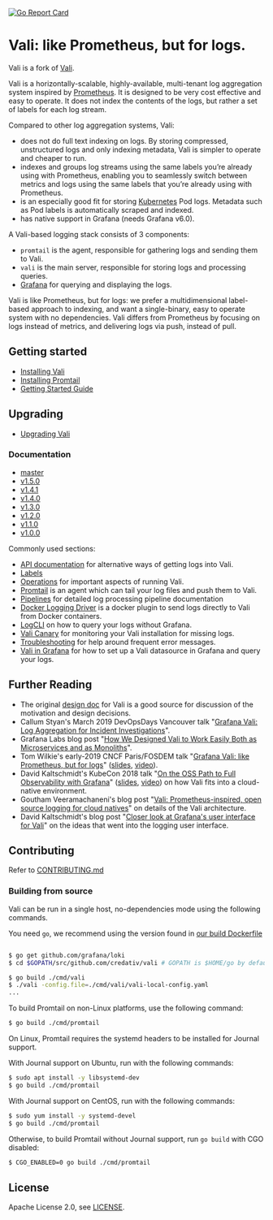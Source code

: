 <a href="https://goreportcard.com/report/github.com/credativ/vali"><img src="https://goreportcard.com/badge/github.com/credativ/vali" alt="Go Report Card" /></a>

# Vali: like Prometheus, but for logs.

Vali is a fork of [Vali](https://github.com/grafana/loki/).

Vali is a horizontally-scalable, highly-available, multi-tenant log aggregation system inspired by [Prometheus](https://prometheus.io/).
It is designed to be very cost effective and easy to operate.
It does not index the contents of the logs, but rather a set of labels for each log stream.

Compared to other log aggregation systems, Vali:

- does not do full text indexing on logs. By storing compressed, unstructured logs and only indexing metadata, Vali is simpler to operate and cheaper to run.
- indexes and groups log streams using the same labels you’re already using with Prometheus, enabling you to seamlessly switch between metrics and logs using the same labels that you’re already using with Prometheus.
- is an especially good fit for storing [Kubernetes](https://kubernetes.io/) Pod logs. Metadata such as Pod labels is automatically scraped and indexed.
- has native support in Grafana (needs Grafana v6.0).

A Vali-based logging stack consists of 3 components:

- `promtail` is the agent, responsible for gathering logs and sending them to Vali.
- `vali` is the main server, responsible for storing logs and processing queries.
- [Grafana](https://github.com/grafana/grafana) for querying and displaying the logs.

Vali is like Prometheus, but for logs: we prefer a multidimensional label-based approach to indexing, and want a single-binary, easy to operate system with no dependencies.
Vali differs from Prometheus by focusing on logs instead of metrics, and delivering logs via push, instead of pull.

## Getting started

* [Installing Vali](https://grafana.com/docs/loki/latest/installation/)
* [Installing Promtail](https://grafana.com/docs/loki/latest/clients/promtail/installation/)
* [Getting Started Guide](https://grafana.com/docs/loki/latest/getting-started/)

## Upgrading

* [Upgrading Vali](https://grafana.com/docs/loki/latest/operations/upgrade/)

### Documentation

* [master](https://grafana.com/docs/loki/latest/)
* [v1.5.0](https://github.com/credativ/vali/tree/v1.5.0/docs/README.md)
* [v1.4.1](https://github.com/credativ/vali/tree/v1.4.1/docs/README.md)
* [v1.4.0](https://github.com/credativ/vali/tree/v1.4.0/docs/README.md)
* [v1.3.0](https://github.com/credativ/vali/tree/v1.3.0/docs/README.md)
* [v1.2.0](https://github.com/credativ/vali/tree/v1.2.0/docs/README.md)
* [v1.1.0](https://github.com/credativ/vali/tree/v1.1.0/docs/README.md)
* [v1.0.0](https://github.com/credativ/vali/tree/v1.0.0/docs/README.md)

Commonly used sections:

- [API documentation](https://grafana.com/docs/loki/latest/api/) for alternative ways of getting logs into Vali.
- [Labels](https://grafana.com/docs/loki/latest/getting-started/labels/)
- [Operations](https://grafana.com/docs/loki/latest/operations/) for important aspects of running Vali.
- [Promtail](https://grafana.com/docs/loki/latest/clients/promtail/) is an agent which can tail your log files and push them to Vali.
- [Pipelines](https://grafana.com/docs/loki/latest/clients/promtail/pipelines/) for detailed log processing pipeline documentation
- [Docker Logging Driver](https://grafana.com/docs/loki/latest/clients/docker-driver/) is a docker plugin to send logs directly to Vali from Docker containers.
- [LogCLI](https://grafana.com/docs/loki/latest/getting-started/logcli/) on how to query your logs without Grafana.
- [Vali Canary](https://grafana.com/docs/loki/latest/operations/vali-canary/) for monitoring your Vali installation for missing logs.
- [Troubleshooting](https://grafana.com/docs/loki/latest/getting-started/troubleshooting/) for help around frequent error messages.
- [Vali in Grafana](https://grafana.com/docs/loki/latest/getting-started/grafana/) for how to set up a Vali datasource in Grafana and query your logs.


## Further Reading

- The original [design doc](https://docs.google.com/document/d/11tjK_lvp1-SVsFZjgOTr1vV3-q6vBAsZYIQ5ZeYBkyM/view) for Vali is a good source for discussion of the motivation and design decisions.
- Callum Styan's March 2019 DevOpsDays Vancouver talk "[Grafana Vali: Log Aggregation for Incident Investigations][devopsdays19-talk]".
- Grafana Labs blog post "[How We Designed Vali to Work Easily Both as Microservices and as Monoliths][architecture-blog]".
- Tom Wilkie's early-2019 CNCF Paris/FOSDEM talk "[Grafana Vali: like Prometheus, but for logs][fosdem19-talk]" ([slides][fosdem19-slides], [video][fosdem19-video]).
- David Kaltschmidt's KubeCon 2018 talk "[On the OSS Path to Full Observability with Grafana][kccna18-event]" ([slides][kccna18-slides], [video][kccna18-video]) on how Vali fits into a cloud-native environment.
- Goutham Veeramachaneni's blog post "[Vali: Prometheus-inspired, open source logging for cloud natives](https://grafana.com/blog/2018/12/12/vali-prometheus-inspired-open-source-logging-for-cloud-natives/)" on details of the Vali architecture.
- David Kaltschmidt's blog post "[Closer look at Grafana's user interface for Vali](https://grafana.com/blog/2019/01/02/closer-look-at-grafanas-user-interface-for-vali/)" on the ideas that went into the logging user interface.

[devopsdays19-talk]: https://grafana.com/blog/2019/05/06/how-vali-correlates-metrics-and-logs-and-saves-you-money/
[architecture-blog]: https://grafana.com/blog/2019/04/15/how-we-designed-vali-to-work-easily-both-as-microservices-and-as-monoliths/
[fosdem19-talk]: https://fosdem.org/2019/schedule/event/vali_prometheus_for_logs/
[fosdem19-slides]: https://speakerdeck.com/grafana/grafana-vali-like-prometheus-but-for-logs
[fosdem19-video]: https://mirror.as35701.net/video.fosdem.org/2019/UB2.252A/vali_prometheus_for_logs.mp4
[kccna18-event]: https://kccna18.sched.com/event/GrXC/on-the-oss-path-to-full-observability-with-grafana-david-kaltschmidt-grafana-labs
[kccna18-slides]: https://speakerdeck.com/davkal/on-the-path-to-full-observability-with-oss-and-launch-of-vali
[kccna18-video]: https://www.youtube.com/watch?v=U7C5SpRtK74&list=PLj6h78yzYM2PZf9eA7bhWnIh_mK1vyOfU&index=346

## Contributing

Refer to [CONTRIBUTING.md](CONTRIBUTING.md)

### Building from source

Vali can be run in a single host, no-dependencies mode using the following commands.

You need `go`, we recommend using the version found in [our build Dockerfile](https://github.com/credativ/vali/blob/master/vali-build-image/Dockerfile)

```bash

$ go get github.com/grafana/loki
$ cd $GOPATH/src/github.com/credativ/vali # GOPATH is $HOME/go by default.

$ go build ./cmd/vali
$ ./vali -config.file=./cmd/vali/vali-local-config.yaml
...
```

To build Promtail on non-Linux platforms, use the following command:

```bash
$ go build ./cmd/promtail
```

On Linux, Promtail requires the systemd headers to be installed for
Journal support.

With Journal support on Ubuntu, run with the following commands:

```bash
$ sudo apt install -y libsystemd-dev
$ go build ./cmd/promtail
```

With Journal support on CentOS, run with the following commands:

```bash
$ sudo yum install -y systemd-devel
$ go build ./cmd/promtail
```

Otherwise, to build Promtail without Journal support, run `go build`
with CGO disabled:

```bash
$ CGO_ENABLED=0 go build ./cmd/promtail
```

## License

Apache License 2.0, see [LICENSE](LICENSE).
